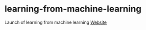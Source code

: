 # learning-from-machine-learning
Launch of learning from machine learning
[Website](https://splevine.github.io/learning-from-machine-learning/)

